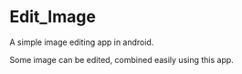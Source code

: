 # Edit_Image

A simple image editing app in android.

Some image can be edited, combined easily using this app.
